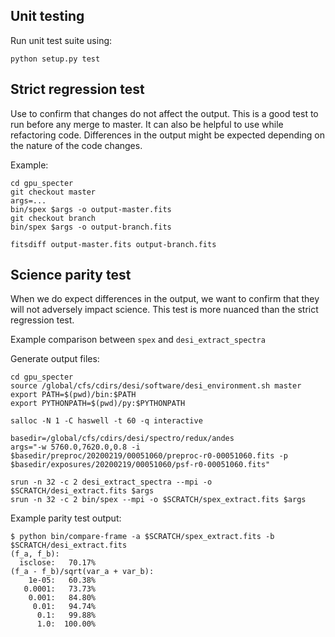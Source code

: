 ## Unit testing

Run unit test suite using:

```
python setup.py test
```

## Strict regression test
    
Use to confirm that changes do not affect the output. 
This is a good test to run before any merge to master. It can also be helpful to use while refactoring code.
Differences in the output might be expected depending on the nature of the code changes. 

Example:

```
cd gpu_specter
git checkout master
args=...
bin/spex $args -o output-master.fits 
git checkout branch
bin/spex $args -o output-branch.fits

fitsdiff output-master.fits output-branch.fits
```

## Science parity test

When we do expect differences in the output, we want to confirm that they will not adversely impact science.
This test is more nuanced than the strict regression test. 

Example comparison between `spex` and `desi_extract_spectra`

Generate output files:

```
cd gpu_specter
source /global/cfs/cdirs/desi/software/desi_environment.sh master
export PATH=$(pwd)/bin:$PATH
export PYTHONPATH=$(pwd)/py:$PYTHONPATH

salloc -N 1 -C haswell -t 60 -q interactive

basedir=/global/cfs/cdirs/desi/spectro/redux/andes
args="-w 5760.0,7620.0,0.8 -i $basedir/preproc/20200219/00051060/preproc-r0-00051060.fits -p $basedir/exposures/20200219/00051060/psf-r0-00051060.fits"

srun -n 32 -c 2 desi_extract_spectra --mpi -o $SCRATCH/desi_extract.fits $args
srun -n 32 -c 2 bin/spex --mpi -o $SCRATCH/spex_extract.fits $args
```

Example parity test output:

```
$ python bin/compare-frame -a $SCRATCH/spex_extract.fits -b $SCRATCH/desi_extract.fits
(f_a, f_b):
  isclose:   70.17%
(f_a - f_b)/sqrt(var_a + var_b):
    1e-05:   60.38%
   0.0001:   73.73%
    0.001:   84.80%
     0.01:   94.74%
      0.1:   99.88%
      1.0:  100.00%
```

